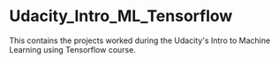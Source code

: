 # Udacity_Intro_ML_Tensorflow
This contains the projects worked during the Udacity's Intro to Machine Learning using Tensorflow course.
